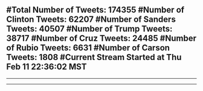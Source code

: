 #Total Number of Tweets: 174355 
#Number of Clinton Tweets: 62207
#Number of Sanders Tweets: 40507
#Number of Trump Tweets: 38717
#Number of Cruz Tweets: 24485
#Number of Rubio Tweets: 6631
#Number of Carson Tweets: 1808
#Current Stream Started at Thu Feb 11 22:36:02 MST
---
---
---
